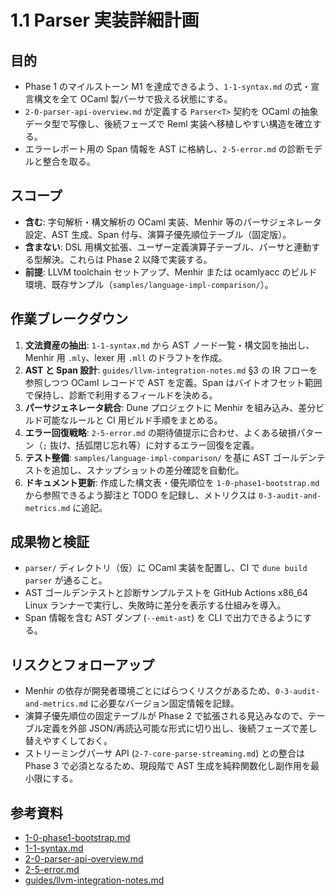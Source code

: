 # 1.1 Parser 実装詳細計画

## 目的
- Phase 1 のマイルストーン M1 を達成できるよう、`1-1-syntax.md` の式・宣言構文を全て OCaml 製パーサで扱える状態にする。
- `2-0-parser-api-overview.md` が定義する `Parser<T>` 契約を OCaml の抽象データ型で写像し、後続フェーズで Reml 実装へ移植しやすい構造を確立する。
- エラーレポート用の Span 情報を AST に格納し、`2-5-error.md` の診断モデルと整合を取る。

## スコープ
- **含む**: 字句解析・構文解析の OCaml 実装、Menhir 等のパーサジェネレータ設定、AST 生成、Span 付与、演算子優先順位テーブル（固定版）。
- **含まない**: DSL 用構文拡張、ユーザー定義演算子テーブル、パーサと連動する型解決。これらは Phase 2 以降で実装する。
- **前提**: LLVM toolchain セットアップ、Menhir または ocamlyacc のビルド環境、既存サンプル（`samples/language-impl-comparison/`）。

## 作業ブレークダウン
1. **文法資産の抽出**: `1-1-syntax.md` から AST ノード一覧・構文図を抽出し、Menhir 用 `.mly`、lexer 用 `.mll` のドラフトを作成。
2. **AST と Span 設計**: `guides/llvm-integration-notes.md` §3 の IR フローを参照しつつ OCaml レコードで AST を定義。Span はバイトオフセット範囲で保持し、診断で利用するフィールドを決める。
3. **パーサジェネレータ統合**: Dune プロジェクトに Menhir を組み込み、差分ビルド可能なルールと CI 用ビルド手順をまとめる。
4. **エラー回復戦略**: `2-5-error.md` の期待値提示に合わせ、よくある破損パターン（`;` 抜け、括弧閉じ忘れ等）に対するエラー回復を定義。
5. **テスト整備**: `samples/language-impl-comparison/` を基に AST ゴールデンテストを追加し、スナップショットの差分確認を自動化。
6. **ドキュメント更新**: 作成した構文表・優先順位を `1-0-phase1-bootstrap.md` から参照できるよう脚注と TODO を記録し、メトリクスは `0-3-audit-and-metrics.md` に追記。

## 成果物と検証
- `parser/` ディレクトリ（仮）に OCaml 実装を配置し、CI で `dune build parser` が通ること。
- AST ゴールデンテストと診断サンプルテストを GitHub Actions x86_64 Linux ランナーで実行し、失敗時に差分を表示する仕組みを導入。
- Span 情報を含む AST ダンプ (`--emit-ast`) を CLI で出力できるようにする。

## リスクとフォローアップ
- Menhir の依存が開発者環境ごとにばらつくリスクがあるため、`0-3-audit-and-metrics.md` に必要なバージョン固定情報を記録。
- 演算子優先順位の固定テーブルが Phase 2 で拡張される見込みなので、テーブル定義を外部 JSON/再読込可能な形式に切り出し、後続フェーズで差し替えやすくしておく。
- ストリーミングパーサ API (`2-7-core-parse-streaming.md`) との整合は Phase 3 で必須となるため、現段階で AST 生成を純粋関数化し副作用を最小限にする。

## 参考資料
- [1-0-phase1-bootstrap.md](1-0-phase1-bootstrap.md)
- [1-1-syntax.md](../../1-1-syntax.md)
- [2-0-parser-api-overview.md](../../2-0-parser-api-overview.md)
- [2-5-error.md](../../2-5-error.md)
- [guides/llvm-integration-notes.md](../../guides/llvm-integration-notes.md)

